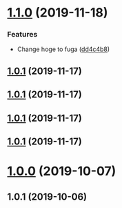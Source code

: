 # [1.1.0](https://github.com/dkimura/release-sandbox/compare/v1.0.1...v1.1.0) (2019-11-18)


### Features

* Change hoge to fuga ([dd4c4b8](https://github.com/dkimura/release-sandbox/commit/dd4c4b8a8b0c9ac96d460227090335886c36cb50))



## [1.0.1](https://github.com/dkimura/release-sandbox/compare/v1.0.0...v1.0.1) (2019-11-17)



## [1.0.1](https://github.com/dkimura/release-sandbox/compare/v1.0.0...v1.0.1) (2019-11-17)



## [1.0.1](https://github.com/dkimura/release-sandbox/compare/v1.0.0...v1.0.1) (2019-11-17)



## [1.0.1](https://github.com/dkimura/release-sandbox/compare/v1.0.0...v1.0.1) (2019-11-17)



# [1.0.0](https://github.com/dkimura/release-sandbox/compare/1.0.1...v1.0.0) (2019-10-07)



## 1.0.1 (2019-10-06)



